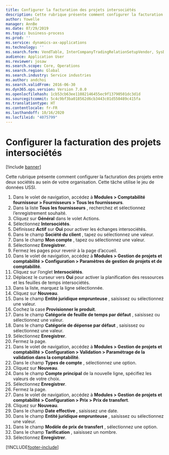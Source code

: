 ```yaml
---
title: Configurer la facturation des projets intersociétés
description: Cette rubrique présente comment configurer la facturation des projets entre deux sociétés au sein de votre organisation.
author: Yowelle
manager: AnnBe
ms.date: 07/29/2019
ms.topic: business-process
ms.prod: ''
ms.service: dynamics-ax-applications
ms.technology: ''
ms.search.form: VendTable, InterCompanyTradingRelationSetupVendor, SysDataAreaSelectLookup, ProjParameters, ProjPosting, ProjTransferPrice
audience: Application User
ms.reviewer: josaw
ms.search.scope: Core, Operations
ms.search.region: Global
ms.search.industry: Service industries
ms.author: andchoi
ms.search.validFrom: 2016-06-30
ms.dyn365.ops.version: Version 7.0.0
ms.openlocfilehash: 1cb53cb63ee11082146455ec9f13790501dc3d1d
ms.sourcegitcommit: 5c4c9bf3ba018562d6cb3443c01d550489c415fa
ms.translationtype: HT
ms.contentlocale: fr-FR
ms.lasthandoff: 10/16/2020
ms.locfileid: "4075799"
---
```

# <a name="configure-intercompany-project-invoicing"></a>Configurer la facturation des projets intersociétés

[!include [banner](../../includes/banner.md)]

Cette rubrique présente comment configurer la facturation des projets entre deux sociétés au sein de votre organisation. Cette tâche utilise le jeu de données USSI.

1. Dans le volet de navigation, accédez à **Modules > Comptabilité fournisseur > Fournisseurs > Tous les fournisseurs**.
2. Dans la liste **Tous les fournisseurs** , recherchez et sélectionnez l’enregistrement souhaité.
3. Cliquez sur **Général** dans le volet Actions.
4. Sélectionnez **Intersociétés**.
5. Définissez **Actif** sur **Oui** pour activer les échanges intersociétés.
6. Dans le champ **Société du client** , tapez ou sélectionnez une valeur.
7. Dans le champ **Mon compte** , tapez ou sélectionnez une valeur.
8. Sélectionnez **Enregistrer**.
9. Fermez les pages pour revenir à la page d’accueil.
10. Dans le volet de navigation, accédez à **Modules > Gestion de projets et comptabilité > Configuration > Paramètres de gestion de projets et de comptabilité**.
11. Cliquez sur l’onglet **Intersociétés**.
12. Déplacez le curseur vers **Oui** pour activer la planification des ressources et les feuilles de temps intersociétés.
13. Dans la liste, marquez la ligne sélectionnée.
14. Cliquez sur **Nouveau**.
15. Dans le champ **Entité juridique emprunteuse** , saisissez ou sélectionnez une valeur.
16. Cochez la case **Provisionner le produit**.
17. Dans le champ **Catégorie de feuille de temps par défaut** , saisissez ou sélectionnez une valeur.
18. Dans le champ **Catégorie de dépense par défaut** , saisissez ou sélectionnez une valeur.
19. Sélectionnez **Enregistrer**.
20. Fermez la page.
21. Dans le volet de navigation, accédez à **Modules > Gestion de projets et comptabilité > Configuration > Validation > Paramétrage de la validation dans la comptabilité**.
22. Dans le champ **Types de compte** , sélectionnez une option.
23. Cliquez sur **Nouveau**.
24. Dans le champ **Compte principal** de la nouvelle ligne, spécifiez les valeurs de votre choix.
25. Sélectionnez **Enregistrer**.
26. Fermez la page.
27. Dans le volet de navigation, accédez à **Modules > Gestion de projets et comptabilité > Configuration > Prix > Prix de transfert**.
28. Cliquez sur **Nouveau**.
29. Dans le champ **Date effective** , saisissez une date.
30. Dans le champ **Entité juridique emprunteuse** , saisissez ou sélectionnez une valeur.
31. Dans le champ **Modèle de prix de transfert** , sélectionnez une option.
32. Dans le champ **Tarification** , saisissez un nombre.
33. Sélectionnez **Enregistrer**.



[!INCLUDE[footer-include](../../includes/footer-banner.md)]